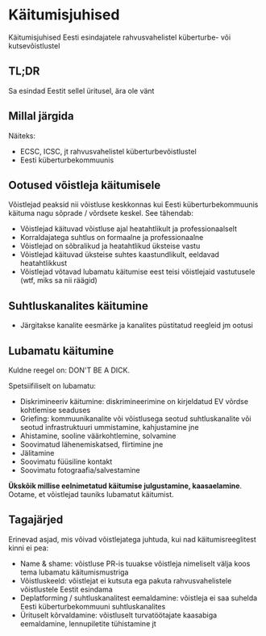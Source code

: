 # Käitumisjuhised 

Käitumisjuhised Eesti esindajatele rahvusvahelistel küberturbe- või kutsevõistlustel

## TL;DR

Sa esindad Eestit sellel üritusel, ära ole vänt

## Millal järgida

Näiteks:

- ECSC, ICSC, jt rahvusvahelistel küberturbevõistlustel
- Eesti küberturbekommuunis

## Ootused võistleja käitumisele

Võistlejad peaksid nii võistluse keskkonnas kui Eesti küberturbekommuunis käituma nagu
sõprade / võrdsete keskel. See tähendab:

- Võistlejad käituvad võistluse ajal heatahtlikult ja professionaalselt
- Korraldajatega suhtlus on formaalne ja professionaalne
- Võistlejad on sõbralikud ja heatahtlikud üksteise vastu
- Võistlejad käituvad üksteise suhtes kaastundlikult, eeldavad heatahtlikkust
- Võistlejad võtavad lubamatu käitumise eest teisi võistlejaid vastutusele (wtf, miks sa nii räägid)

## Suhtluskanalites käitumine

- Järgitakse kanalite eesmärke ja kanalites püstitatud reegleid jm ootusi

## Lubamatu käitumine

Kuldne reegel on: DON'T BE A DICK.

Spetsiifiliselt on lubamatu:

- Diskrimineeriv käitumine: diskrimineerimine on kirjeldatud EV võrdse kohtlemise seaduses
- Griefing: kommuunikanalite või võistlusega seotud suhtluskanalite või seotud infrastruktuuri ummistamine, 
  kahjustamine jne
- Ahistamine, sooline väärkohtlemine, solvamine
- Soovimatud lähenemiskatsed, flirtimine jne
- Jälitamine
- Soovimatu füüsiline kontakt
- Soovimatu fotograafia/salvestamine

**Ükskõik millise eelnimetatud käitumise julgustamine, kaasaelamine**. Ootame, et võistlejad
tauniks lubamatut käitumist.

## Tagajärjed

Erinevad asjad, mis võivad võistlejatega juhtuda, kui nad käitumisreeglitest kinni ei pea:

- Name & shame: võistluse PR-is tuuakse võistleja nimeliselt välja koos tema lubamatu
  käitumismustriga
- Võistluskeeld: võistlejat ei kutsuta ega pakuta rahvusvahelistele võistlustele Eestit
  esindama
- Deplatforming / suhtluskanalitest eemaldamine: võistleja ei saa suhelda Eesti küberturbekommuuni
  suhtluskanalites
- Ürituselt kõrvaldamine: võistluselt turvatöötajate kaasabiga eemaldamine, lennupiletite tühistamine
  jt


